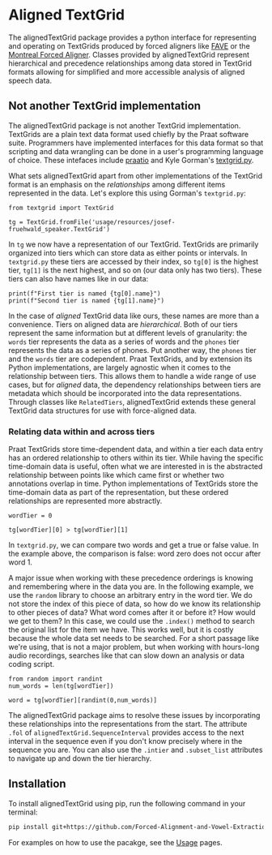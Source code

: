 # Aligned TextGrid

The alignedTextGrid package provides a python interface for representing and operating on TextGrids produced by forced aligners like [FAVE](https://github.com/JoFrhwld/FAVE) or the [Montreal Forced Aligner](https://montreal-forced-aligner.readthedocs.io/en/latest/). Classes provided by alignedTextGrid represent hierarchical and precedence relationships among data stored in TextGrid formats allowing for simplified and more accessible analysis of aligned speech data. 

## Not another TextGrid implementation
The alignedTextGrid package is not another TextGrid implementation. TextGrids are a plain text data format used chiefly by the Praat software suite. Programmers have implemented interfaces for this data format so that scripting and data wrangling can be done in a user's programming language of choice. These intefaces include [praatio](http://timmahrt.github.io/praatIO/praatio.html) and Kyle Gorman's [textgrid.py](https://github.com/kylebgorman/textgrid). 

What sets alignedTextGrid apart from other implementations of the TextGrid format is an emphasis on the *relationships* among different items represented in the data. Let's explore this using Gorman's `textgrid.py`:

```{python}
from textgrid import TextGrid

tg = TextGrid.fromFile('usage/resources/josef-fruehwald_speaker.TextGrid')
```

In `tg` we now have a representation of our TextGrid. TextGrids are primarily organized into tiers which can store data as either points or intervals. In `textgrid.py` these tiers are accessed by their index, so `tg[0]` is the highest tier, `tg[1]` is the next highest, and so on (our data only has two tiers). These tiers can also have names like in our data:

```{python}
print(f"First tier is named {tg[0].name}")
print(f"Second tier is named {tg[1].name}")
```

In the case of *aligned* TextGrid data like ours, these names are more than a convenience. Tiers on aligned data are *hierarchical*. Both of our tiers represent the same information but at different levels of granularity: the `words` tier represents the data as a series of words and the `phones` tier represents the data as a series of phones. Put another way, the `phones` tier and the `words` tier are codependent. Praat TextGrids, and by extension its Python implementations, are largely agnostic when it comes to the relationship between tiers. This allows them to handle a wide range of use cases, but for *aligned* data, the dependency relationships between tiers are metadata which should be incorporated into the data representations. Through classes like `RelatedTiers`, alignedTextGrid extends these general TextGrid data structures for use with force-aligned data.

### Relating data within and across tiers
Praat TextGrids store time-dependent data, and within a tier each data entry has an ordered relationship to others within its tier. While having the specific time-domain data is useful, often what we are interested in is the abstracted relationship between points like which came first or whether two annotations overlap in time. Python implementations of TextGrids store the time-domain data as part of the representation, but these ordered relationships are represented more abstractly.

```{python}
wordTier = 0

tg[wordTier][0] > tg[wordTier][1]
```

In `textgrid.py`, we can compare two words and get a true or false value. In the example above, the comparison is false: word zero does not occur after word 1. <!-- On an abstract level this ordering as actually kinda confusing. A > B => false which makes sense if you consider time stamps, but if we want to treat > and < as *precedence* operators rather than comparitors, the truth table needs flipped. (1) we might want to do that (2) we might want to document that behavior. -CB 13 March 2023 -->

A major issue when working with these precedence orderings is knowing and remembering where in the data you are. In the following example, we use the `random` library to choose an arbitrary entry in the word tier. We do not store the index of this piece of data, so how do we know its relationship to other pieces of data? What word comes after it or before it? How would we get to them? In this case, we could use the `.index()` method to search the original list for the item we have. This works well, but it is costly because the whole data set needs to be searched. For a short passage like we're using, that is not a major problem, but when working with hours-long audio recordings, searches like that can slow down an analysis or data coding script.

```{python}
from random import randint
num_words = len(tg[wordTier])

word = tg[wordTier][randint(0,num_words)]
```

The alignedTextGrid package aims to resolve these issues by incorporating these relationships into the representations from the start. The attribute `.fol` of `alignedTextGrid.SequenceInterval` provides access to the next interval in the sequence even if you don't know precisely where in the sequence you are. You can also use the `.intier` and `.subset_list` attributes to navigate up and down the tier hierarchy.

## Installation
<!-- TODO: documnet other package managers like conda -CB 14 March 2023 -->
To install alignedTextGrid using pip, run the following command in your terminal:

```bash
pip install git+https://github.com/Forced-Alignment-and-Vowel-Extraction/alignedTextGrid/
```

For examples on how to use the pacakge, see the [Usage](usage/) pages.
